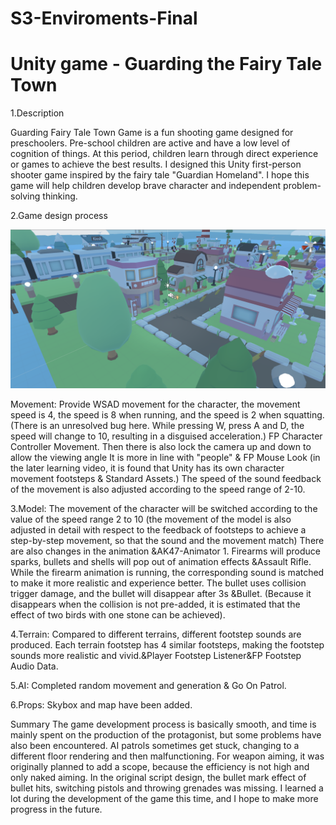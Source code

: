 # S3-Enviroments-Final

# Unity game - Guarding the Fairy Tale Town

1.Description

Guarding Fairy Tale Town Game is a fun shooting game designed for preschoolers. Pre-school children are active and have a low level of cognition of things. At this period, children learn through direct experience or games to achieve the best results. I designed this Unity first-person shooter game inspired by the fairy tale "Guardian Homeland". I hope this game will help children develop brave character and independent problem-solving thinking.

2.Game design process

![images](https://github.com/lanxin01/S3-image/blob/main/%E6%88%AA%E5%B1%8F2021-06-21%20%E4%B8%8B%E5%8D%885.49.30.png)

Movement:
Provide WSAD movement for the character, the movement speed is 4, the speed is 8 when running, and the speed is 2 when squatting. (There is an unresolved bug here. While pressing W, press A and D, the speed will change to 10, resulting in a disguised acceleration.) FP Character Controller Movement. Then there is also lock the camera up and down to allow the viewing angle It is more in line with "people" & FP Mouse Look (in the later learning video, it is found that Unity has its own character movement footsteps & Standard Assets.) The speed of the sound feedback of the movement is also adjusted according to the speed range of 2-10.

3.Model: 
The movement of the character will be switched according to the value of the speed range 2 to 10 (the movement of the model is also adjusted in detail with respect to the feedback of footsteps to achieve a step-by-step movement, so that the sound and the movement match) There are also changes in the animation &AK47-Animator 1. Firearms will produce sparks, bullets and shells will pop out of animation effects &Assault Rifle. While the firearm animation is running, the corresponding sound is matched to make it more realistic and experience better. The bullet uses collision trigger damage, and the bullet will disappear after 3s &Bullet. (Because it disappears when the collision is not pre-added, it is estimated that the effect of two birds with one stone can be achieved).

4.Terrain: 
Compared to different terrains, different footstep sounds are produced. Each terrain footstep has 4 similar footsteps, making the footstep sounds more realistic and vivid.&Player Footstep Listener&FP Footstep Audio Data.

5.AI: Completed random movement and generation & Go On Patrol.

6.Props: Skybox and map have been added.

Summary
The game development process is basically smooth, and time is mainly spent on the production of the protagonist, but some problems have also been encountered. AI patrols sometimes get stuck, changing to a different floor rendering and then malfunctioning. For weapon aiming, it was originally planned to add a scope, because the efficiency is not high and only naked aiming. In the original script design, the bullet mark effect of bullet hits, switching pistols and throwing grenades was missing. I learned a lot during the development of the game this time, and I hope to make more progress in the future.
